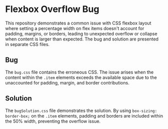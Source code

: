 # Flexbox Overflow Bug

This repository demonstrates a common issue with CSS flexbox layout where setting a percentage width on flex items doesn't account for padding, margins, or borders, leading to unexpected overflow or collapse when content is larger than expected.  The bug and solution are presented in separate CSS files.

## Bug
The `bug.css` file contains the erroneous CSS. The issue arises when the content within the `.item` elements exceeds the available space due to the unaccounted for padding, margin, and border contributions.

## Solution
The `bugSolution.css` file demonstrates the solution.  By using `box-sizing: border-box;` on the `.item` elements, padding and borders are included within the 50% width, preventing the overflow issue.